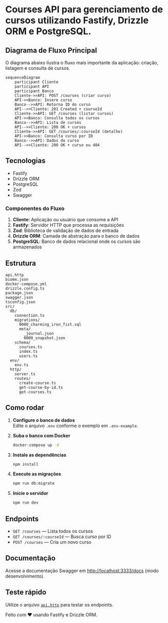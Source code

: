 # Courses  API para gerenciamento de cursos utilizando Fastify, Drizzle ORM e PostgreSQL.  

## Diagrama de Fluxo Principal

O diagrama abaixo ilustra o fluxo mais importante da aplicação: criação, listagem e consulta de cursos.

```mermaid
sequenceDiagram
    participant Cliente
    participant API
    participant Banco
    Cliente->>API: POST /courses (criar curso)
    API->>Banco: Insere curso
    Banco-->>API: Retorna ID do curso
    API-->>Cliente: 201 Created + courseId
    Cliente->>API: GET /courses (listar cursos)
    API->>Banco: Consulta todos os cursos
    Banco-->>API: Lista de cursos
    API-->>Cliente: 200 OK + cursos
    Cliente->>API: GET /courses/:courseId (detalhe)
    API->>Banco: Consulta curso por ID
    Banco-->>API: Dados do curso
    API-->>Cliente: 200 OK + curso ou 404
```

## Tecnologias  

- Fastify 
- Drizzle ORM 
- PostgreSQL 
- Zod 
- Swagger  

### Componentes do Fluxo

1. **Cliente**: Aplicação ou usuário que consome a API
2. **Fastify**: Servidor HTTP que processa as requisições
3. **Zod**: Biblioteca de validação de dados de entrada
4. **Drizzle ORM**: Camada de abstração para o banco de dados
5. **PostgreSQL**: Banco de dados relacional onde os cursos são armazenados

## Estrutura  

```
api.http
biome.json
docker-compose.yml
drizzle.config.ts
package.json
swagger.json
tsconfig.json
src/
  db/
    connection.ts
    migrations/
      0000_charming_iron_fist.sql
      meta/
        _journal.json
        0000_snapshot.json
    schema/
      courses.ts
      index.ts
      users.ts
  env/
    env.ts
  http/
    server.ts
    routes/
      create-course.ts
      get-course-by-id.ts
      get-courses.ts
```

## Como rodar  

1. **Configure o banco de dados**  
   Edite o arquivo `.env` conforme o exemplo em `.env-example`.

2. **Suba o banco com Docker**  
   ```sh
   docker-compose up -d
   ```

3. **Instale as dependências**  
   ```sh
   npm install
   ```

4. **Execute as migrações**  
   ```sh
   npm run db:migrate
   ```

5. **Inicie o servidor**  
   ```sh
   npm run dev
   ```

## Endpoints  

- `GET /courses` — Lista todos os cursos
- `GET /courses/:courseId` — Busca curso por ID
- `POST /courses` — Cria um novo curso

## Documentação  

Acesse a documentação Swagger em [http://localhost:3333/docs](http://localhost:3333/docs) (modo desenvolvimento).


## Teste rápido  

Utilize o arquivo [`api.http`](api.http) para testar os endpoints.

Feito com ❤️ usando Fastify e Drizzle ORM.